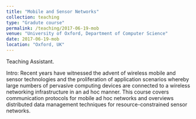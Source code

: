 ```yaml
---
title: "Mobile and Sensor Networks"
collection: teaching
type: "Gradute course"
permalink: /teaching/2017-06-19-mob
venue: "University of Oxford, Department of Computer Science"
date: 2017-06-19-mob
location: "Oxford, UK"
---
```


Teaching Assistant.

Intro: Recent years have witnessed the advent of wireless mobile and sensor technologies and the proliferation of application scenarios whereby large numbers of pervasive computing devices are connected to a wireless networking infrastructure in an ad hoc manner. This course covers communication protocols for mobile ad hoc networks and overviews distributed data management techniques for resource-constrained sensor networks.